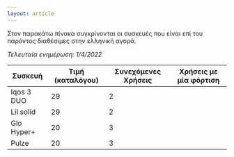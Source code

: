 ```yaml
---
layout: article
---
```


Στον παρακάτω πίνακα συγκρίνονται οι συσκευές που είναι επί του παρόντος διαθέσιμες στην ελληνική αγορά.

*Τελευταία ενημέρωση: 1/4/2022*

| Συσκευή    | Τιμή (καταλόγου) | Συνεχόμενες Χρήσεις | Χρήσεις με μία φόρτιση |
|------------|------------------|---------------------|------------------------|
| Iqos 3 DUO | 29               | 2                   |                        |
| Lil solid  | 29               | 2                   |                        |
| Glo Hyper+ | 20               | 3                   |                        |
| Pulze      | 20               | 3                   |                        |
